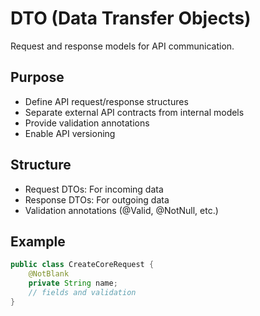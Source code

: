 # DTO (Data Transfer Objects)
Request and response models for API communication.

## Purpose
- Define API request/response structures
- Separate external API contracts from internal models
- Provide validation annotations
- Enable API versioning

## Structure
- Request DTOs: For incoming data
- Response DTOs: For outgoing data
- Validation annotations (@Valid, @NotNull, etc.)

## Example
```java
public class CreateCoreRequest {
    @NotBlank
    private String name;
    // fields and validation
}
```
